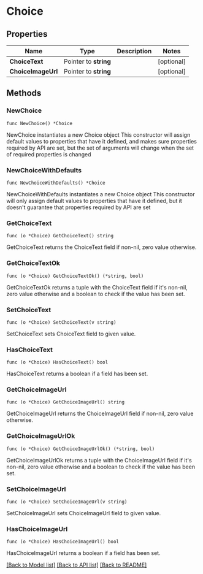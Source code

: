 # Choice

## Properties

Name | Type | Description | Notes
------------ | ------------- | ------------- | -------------
**ChoiceText** | Pointer to **string** |  | [optional] 
**ChoiceImageUrl** | Pointer to **string** |  | [optional] 

## Methods

### NewChoice

`func NewChoice() *Choice`

NewChoice instantiates a new Choice object
This constructor will assign default values to properties that have it defined,
and makes sure properties required by API are set, but the set of arguments
will change when the set of required properties is changed

### NewChoiceWithDefaults

`func NewChoiceWithDefaults() *Choice`

NewChoiceWithDefaults instantiates a new Choice object
This constructor will only assign default values to properties that have it defined,
but it doesn't guarantee that properties required by API are set

### GetChoiceText

`func (o *Choice) GetChoiceText() string`

GetChoiceText returns the ChoiceText field if non-nil, zero value otherwise.

### GetChoiceTextOk

`func (o *Choice) GetChoiceTextOk() (*string, bool)`

GetChoiceTextOk returns a tuple with the ChoiceText field if it's non-nil, zero value otherwise
and a boolean to check if the value has been set.

### SetChoiceText

`func (o *Choice) SetChoiceText(v string)`

SetChoiceText sets ChoiceText field to given value.

### HasChoiceText

`func (o *Choice) HasChoiceText() bool`

HasChoiceText returns a boolean if a field has been set.

### GetChoiceImageUrl

`func (o *Choice) GetChoiceImageUrl() string`

GetChoiceImageUrl returns the ChoiceImageUrl field if non-nil, zero value otherwise.

### GetChoiceImageUrlOk

`func (o *Choice) GetChoiceImageUrlOk() (*string, bool)`

GetChoiceImageUrlOk returns a tuple with the ChoiceImageUrl field if it's non-nil, zero value otherwise
and a boolean to check if the value has been set.

### SetChoiceImageUrl

`func (o *Choice) SetChoiceImageUrl(v string)`

SetChoiceImageUrl sets ChoiceImageUrl field to given value.

### HasChoiceImageUrl

`func (o *Choice) HasChoiceImageUrl() bool`

HasChoiceImageUrl returns a boolean if a field has been set.


[[Back to Model list]](../README.md#documentation-for-models) [[Back to API list]](../README.md#documentation-for-api-endpoints) [[Back to README]](../README.md)


